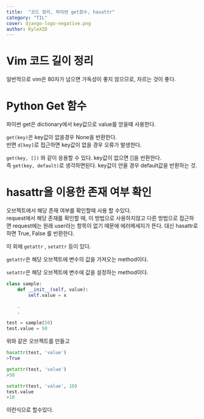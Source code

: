 ```yaml
---
title:  "코드 정리, 파이썬 get함수, hasattr"
category: "TIL"
cover: django-logo-negative.png
author: KyleXID
---
```


# Vim 코드 길이 정리
일반적으로 vim은 80자가 넘으면 가독성이 좋지 않으므로, 자르는 것이 좋다.  

# Python Get 함수
파이썬 get은 dictionary에서 key값으로 value를 얻을때 사용한다.  

`get(key)`은 key값이 없을경우 None을 반환한다.  
반면 `d[key]`로 접근하면 key값이 없을 경우 오류가 발생한다.

`get(key, [])` 와 같이 응용할 수 있다. key값이 없으면 []을 반환한다.  
즉 `get(key, default)`로 생각하면된다. key값이 안올 경우 default값을 반환하는 것.  

# hasattr을 이용한 존재 여부 확인
오브젝트에서 해당 존재 여부를 확인할때 사용 할 수있다.  
request에서 해당 존재를 확인할 때, 이 방법으로 사용하지않고 다른 방법으로 접근하면 request에는 원래 user라는 항목이 없기 때문에 에러메세지가 뜬다. 대신 hasattr로 하면 True, False 를 반환한다.

이 외에 `getattr` , `setattr` 등이 있다.

`getattr`은 해당 오브젝트에 변수의 값을 가져오는 method이다.

`setattr`은 해당 오브젝트에 변수에 값을 설정하는 method이다.


```python
class sample:
    def __init__(self, value):
        self.value = x

	.
	.

test = sample(50)
test.value = 50
```

위와 같은 오브젝트를 만들고
```python
hasattr(test, 'value')
>True

getattr(test, 'value')
>50

setattr(test, 'value', 10)
test.value
>10
```
이런식으로 할수있다.
